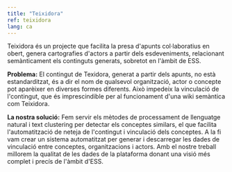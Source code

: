 ```yaml
---
title: "Teixidora"
ref: teixidora
lang: ca
---
```


Teixidora és un projecte que facilita la presa d'apunts col·laboratius en obert, genera cartografies d'actors a partir dels esdeveniments, relacionant semànticament els continguts generats, sobretot en l'àmbit de ESS.

**Problema:** El contingut de Texidora, generat a partir dels apunts, no està estandarditzat, és a dir el nom de qualsevol organització, actor o concepte pot aparèixer en diverses formes diferents. Això impedeix la vinculació de l'contingut, que és imprescindible per al funcionament d'una wiki semàntica com Teixidora.

**La nostra solució:** Fem servir els mètodes de processament de llenguatge natural i text clustering per detectar els conceptes similars, el que facilita l'automatització de neteja de l'contingut i vinculació dels conceptes. A la fi vam crear un sistema automatitzat per generar i descarregar les dades de vinculació entre conceptes, organitzacions i actors. Amb el nostre treball millorem la qualitat de les dades de la plataforma donant una visió més complet i precís de l'àmbit d'ESS.

